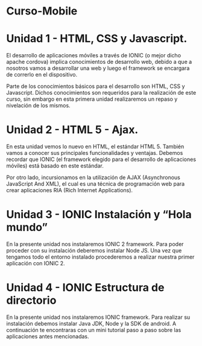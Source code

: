 # Curso-Mobile

# Unidad 1 - HTML, CSS y Javascript.

  El desarrollo de aplicaciones móviles a través de IONIC (o mejor dicho apache cordova) implica conocimientos de desarrollo web, debido a    que a nosotros vamos a desarrollar una web y luego el framework se encargara de correrlo en el dispositivo.

  Parte de los conocimientos básicos para el desarrollo son HTML, CSS y Javascript. Dichos conocimientos son requeridos para la              realización de este curso, sin embargo en esta primera unidad realizaremos un repaso y nivelación de los mismos.

# Unidad 2 - HTML 5 - Ajax.

  En esta unidad vemos lo nuevo en HTML, el estándar HTML 5.  También vamos a conocer sus principales funcionalidades y ventajas. Debemos recordar que IONIC (el framework elegido para el desarrollo de aplicaciones móviles) está basado en este estándar.

  Por otro lado, incursionamos en la utilización de AJAX (Asynchronous JavaScript And XML), el cual es una técnica de programación web para crear aplicaciones RIA (Rich Internet Applications).

# Unidad 3 - IONIC Instalación y “Hola mundo”

  En la presente unidad nos instalaremos IONIC 2 framework.
  Para poder proceder con su instalación deberemos instalar Node JS.
  Una vez que tengamos todo el entorno instalado procederemos a realizar nuestra primer aplicación con IONIC 2.

# Unidad 4 - IONIC Estructura de directorio

  En la presente unidad nos instalaremos IONIC framework.
  Para realizar su instalación debemos instalar Java JDK, Node y la SDK de android.
  A continuación te encontraras con un mini tutorial paso a paso sobre las aplicaciones antes mencionadas.